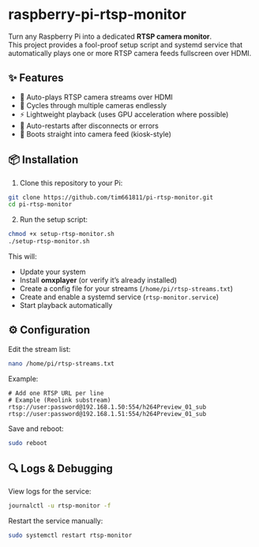 # raspberry-pi-rtsp-monitor
Turn any Raspberry Pi into a dedicated **RTSP camera monitor**.  
This project provides a fool-proof setup script and systemd service that automatically plays one or more RTSP camera feeds fullscreen over HDMI.

## ✨ Features

- 🎥 Auto-plays RTSP camera streams over HDMI
- 🔄 Cycles through multiple cameras endlessly
- ⚡ Lightweight playback (uses GPU acceleration where possible)
- 🔁 Auto-restarts after disconnects or errors
- 🚀 Boots straight into camera feed (kiosk-style)

## 📦 Installation

1. Clone this repository to your Pi:

```bash
git clone https://github.com/tim661811/pi-rtsp-monitor.git
cd pi-rtsp-monitor
````

2. Run the setup script:

```bash
chmod +x setup-rtsp-monitor.sh
./setup-rtsp-monitor.sh
```

This will:

* Update your system
* Install **omxplayer** (or verify it’s already installed)
* Create a config file for your streams (`/home/pi/rtsp-streams.txt`)
* Create and enable a systemd service (`rtsp-monitor.service`)
* Start playback automatically

## ⚙️ Configuration

Edit the stream list:

```bash
nano /home/pi/rtsp-streams.txt
```

Example:

```text
# Add one RTSP URL per line
# Example (Reolink substream)
rtsp://user:password@192.168.1.50:554/h264Preview_01_sub
rtsp://user:password@192.168.1.51:554/h264Preview_01_sub
```

Save and reboot:

```bash
sudo reboot
```

## 🔍 Logs & Debugging

View logs for the service:

```bash
journalctl -u rtsp-monitor -f
```

Restart the service manually:

```bash
sudo systemctl restart rtsp-monitor
```
